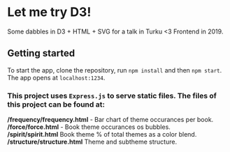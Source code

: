 # Let me try D3!
Some dabbles in D3 + HTML + SVG for a talk in Turku <3 Frontend in 2019.

## Getting started
To start the app, clone the repository, run `npm install` and then `npm start`. The app opens at `localhost:1234`.

### This project uses `Express.js` to serve static files. The files of this project can be found at:

**/frequency/frequency.html** - Bar chart of theme occurances per book.  
**/force/force.html** - Book theme occurances os bubbles.   
**/spirit/spirit.html** Book theme % of total themes as a color blend.  
**/structure/structure.html** Theme and subtheme structure.  
